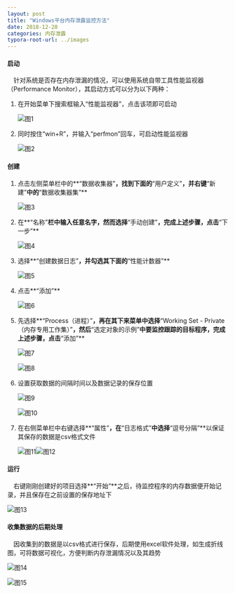 ```yaml
---
layout: post
title: "Windows平台内存泄露监控方法"
date: 2018-12-20
categories: 内存泄露
typora-root-url: ../images
---
```



#### 启动

　针对系统是否存在内存泄漏的情况，可以使用系统自带工具性能监视器（Performance Monitor），其启动方式可以分为以下两种：

1. 在开始菜单下搜索框输入“性能监视器”，点击该项即可启动

   ![图1](/blog/windows平台内存泄露监控方法/图1.PNG)

2. 同时按住“win+R”，并输入“perfmon”回车，可启动性能监视器

   ![图2](/blog/windows平台内存泄露监控方法/图2.PNG)

#### 创建

1. 点击左侧菜单栏中的**“数据收集器”**，找到下面的**“用户定义”**，并右键**“新建”**中的**“数据收集器集”**

   ![图3](/blog/windows平台内存泄露监控方法/图3.PNG)

2. 在**“名称”**栏中输入任意名字，然而选择**“手动创建”**，完成上述步骤，点击**“下一步”**

   ![图4](/blog/windows平台内存泄露监控方法/图4.PNG)

3. 选择**“创建数据日志”**，并勾选其下面的**“性能计数器”**

   ![图5](/blog/windows平台内存泄露监控方法/图5.PNG)

4. 点击**“添加”**

   ![图6](/blog/windows平台内存泄露监控方法/图6.PNG)

5. 先选择**“Process（进程）”**，再在其下来菜单中选择**“Working Set - Private（内存专用工作集）”**，然后**“选定对象的示例”**中要监控跟踪的目标程序，完成上述步骤，点击**“添加”**

   ![图7](/blog/windows平台内存泄露监控方法/图7.PNG)

   ![图8](/blog/windows平台内存泄露监控方法/图8.PNG)

6. 设置获取数据的间隔时间以及数据记录的保存位置

   ![图9](/blog/windows平台内存泄露监控方法/图9.PNG)

   ![图10](/blog/windows平台内存泄露监控方法/图10.PNG)

7. 在右侧菜单栏中右键选择**“属性”**，在**“日志格式”**中选择**“逗号分隔”**以保证其保存的数据是csv格式文件

   ![图11](/blog/windows平台内存泄露监控方法/图11.PNG)![图12](/blog/windows平台内存泄露监控方法/图12.PNG)


#### 运行

　右键刚刚创建好的项目选择**“开始”**之后，待监控程序的内存数据便开始记录，并且保存在之前设置的保存地址下

![图13](/blog/windows平台内存泄露监控方法/图13.PNG)

#### 收集数据的后期处理

　因收集到的数据是以csv格式进行保存，后期使用excel软件处理，如生成折线图，可将数据可视化，方便判断内存泄漏情况以及其趋势

![图14](/blog/windows平台内存泄露监控方法/图14.PNG)

![图15](/blog/windows平台内存泄露监控方法/图15.PNG)
